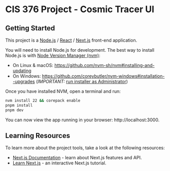 # CIS 376 Project - Cosmic Tracer UI

## Getting Started

This project is a [Node.js](https://nodejs.org/en/about) /
[React](https://react.dev/learn)
/ [Next.js](https://nextjs.org/docs) front-end application.

You will need to install Node.js for development. The best way to install
Node.js is with [Node Version Manager (nvm)](https://github.com/nvm-sh/nvm):

- On Linux & macOS: https://github.com/nvm-sh/nvm#installing-and-updating
- On Windows: https://github.com/coreybutler/nvm-windows#installation--upgrades
  (_IMPORTANT:_ [run installer as Administrator](https://stackoverflow.com/questions/50563188/access-denied-issue-with-nvm-in-windows-10))

Once you have installed NVM, open a terminal and run:

```bash
nvm install 22 && corepack enable
pnpm install
pnpm dev
```

You can now view the app running in your browser: http://localhost:3000.

## Learning Resources

To learn more about the project tools, take a look at the following resources:

- [Next.js Documentation](https://nextjs.org/docs) - learn about Next.js features and API.
- [Learn Next.js](https://nextjs.org/learn) - an interactive Next.js tutorial.
